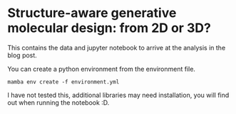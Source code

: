 # Structure-aware generative molecular design: from 2D or 3D?

This contains the data and jupyter notebook to arrive at the analysis in the blog post.

You can create a python environment from the environment file.

```
mamba env create -f environment.yml
```

I have not tested this, additional libraries may need installation, you will find out when running the notebook :D.